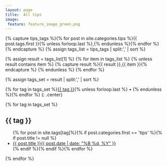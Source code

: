 ```yaml
---
layout: page
title:  All tips
image:
 feature: feature_image_green.png
---
```


{% capture tips_tags %}{% for post in site.categories.tips %}{{ post.tags.first }}{% unless forloop.last %},{% endunless %}{% endfor %}{% endcapture %}
{% assign tags_list = tips_tags | split:',' | sort %}

{% assign result = tags_list[1] %}
{% for item in tags_list %}
    {% unless result contains item %}
        {% capture result %}{{ result }},{{ item }}{% endcapture %}
    {% endunless %}
{% endfor %}

{% assign tags_set = result | split:',' | sort %}

<span class="entry-tags">{% for tag in tags_set %}<a href="{{ site.url }}/tips/#{{ tag }}" title="Tips for {{ tag }}">{{ tag }}</a>{% unless forloop.last %}&nbsp;&bull;&nbsp;{% endunless %}{% endfor %}</span>
{: .center}

{% for tag in tags_set %}
  <h2 id="{{ tag }}">{{ tag }}</h2>
  <ul class="post-list">
    {% for post in site.tags[tag]%}{% if post.categories.first == 'tips' %}{% if post.title != null %}<li><a href="{{ site.url }}{{ post.url }}">{{ post.title }}<span class="entry-date"><time datetime="{{ post.date | date_to_xmlschema }}">{{ post.date | date: "%B %d, %Y" }}</time></span></a></li>{% endif %}{% endif %}{% endfor %}
  </ul>
{% endfor %}
